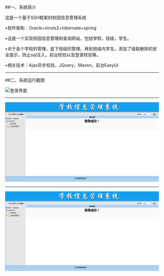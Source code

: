 ##一、系统简介


这是一个基于SSH框架的校园信息管理系统

•软件架构：Oracle+struts2+hibernate+spring

•这是一个实现校园信息管理和查询网站，包括学校，班级，学生。

•对于各个学校的管理，底下班级的管理，再到班级内学生。添加了级联删除的安全提示，防止sql注入，前台校验以及登录校验等。

•相关技术：Ajax异步校验，JQuery，Maven，前台EasyUI

----------

##二、系统运行截图

![登录界面](https://github.com/TaroYoVen/SMSystem/raw/master/image/.jpg)

----------

![主界面](https://github.com/TaroYoVen/SMSystem/raw/master/image/main.jpg)

----------

![查询信息](https://github.com/TaroYoVen/SMSystem/raw/master/image/main.jpg)




